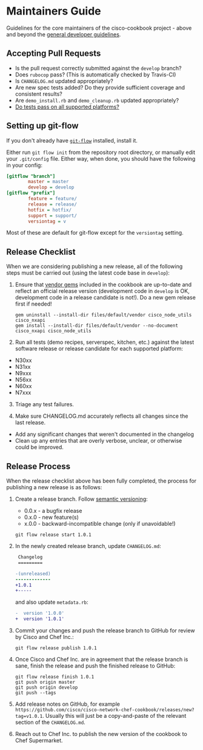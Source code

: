 # Maintainers Guide

Guidelines for the core maintainers of the cisco-cookbook project - above and beyond the [general developer guidelines](../CONTRIBUTING.md).

## Accepting Pull Requests

* Is the pull request correctly submitted against the `develop` branch?
* Does `rubocop` pass? (This is automatically checked by Travis-CI)
* Is `CHANGELOG.md` updated appropriately?
* Are new spec tests added? Do they provide sufficient coverage and consistent results?
* Are `demo_install.rb` and `demo_cleanup.rb` updated appropriately? 
* [Do tests pass on all supported platforms?](#test-platforms)

## Setting up git-flow

If you don't already have [`git-flow`](https://github.com/petervanderdoes/gitflow/) installed, install it.

Either run `git flow init` from the repository root directory, or manually edit your `.git/config` file. Either way, when done, you should have the following in your config:

```ini
[gitflow "branch"]
        master = master
        develop = develop
[gitflow "prefix"]
        feature = feature/
        release = release/
        hotfix = hotfix/
        support = support/
        versiontag = v
```

Most of these are default for git-flow except for the `versiontag` setting.

## Release Checklist

When we are considering publishing a new release, all of the following steps must be carried out (using the latest code base in `develop`):

1. Ensure that [vendor gems](https://sethvargo.com/using-gems-with-chef/) included in the cookbook are up-to-date and reflect an official release version (development code in `develop` is OK, development code in a release candidate is not!). Do a new gem release first if needed!

    ```
    gem uninstall --install-dir files/default/vendor cisco_node_utils cisco_nxapi
    gem install --install-dir files/default/vendor --no-document cisco_nxapi cisco_node_utils
    ```

2. <a name="test-platforms">Run all tests (demo recipes, serverspec, kitchen, etc.) against the latest software release or release candidate for each supported platform:</a>
  * N30xx
  * N31xx
  * N9xxx
  * N56xx
  * N60xx
  * N7xxx

3. Triage any test failures.

4. Make sure CHANGELOG.md accurately reflects all changes since the last release.
  * Add any significant changes that weren't documented in the changelog
  * Clean up any entries that are overly verbose, unclear, or otherwise could be improved.

## Release Process

When the release checklist above has been fully completed, the process for publishing a new release is as follows:

1. Create a release branch. Follow [semantic versioning](http://semver.org):
    * 0.0.x - a bugfix release
    * 0.x.0 - new feature(s)
    * x.0.0 - backward-incompatible change (only if unavoidable!)

    ```
    git flow release start 1.0.1
    ```

2. In the newly created release branch, update `CHANGELOG.md`:

    ```diff
     Changelog
     =========
 
    -(unreleased)
    -------------
    +1.0.1
    +-----
    ```
    
    and also update `metadata.rb`:
    
    ```diff
    -  version '1.0.0'
    +  version '1.0.1'
    ```
    
3. Commit your changes and push the release branch to GitHub for review by Cisco and Chef Inc.:

	```
	git flow release publish 1.0.1
	```
	
4. Once Cisco and Chef Inc. are in agreement that the release branch is sane, finish the release and push the finished release to GitHub:

    ```
    git flow release finish 1.0.1
    git push origin master
    git push origin develop
    git push --tags
    ```

5. Add release notes on GitHub, for example `https://github.com/cisco/cisco-network-chef-cookbook/releases/new?tag=v1.0.1`. Usually this will just be a copy-and-paste of the relevant section of the `CHANGELOG.md`.

6. Reach out to Chef Inc. to publish the new version of the cookbook to Chef Supermarket.
